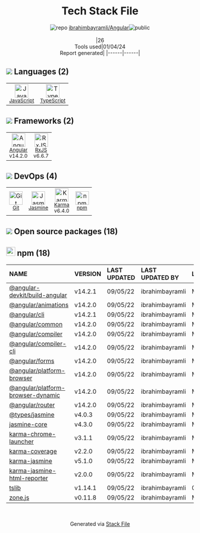 <!--
&lt;--- Readme.md Snippet without images Start ---&gt;
## Tech Stack
ibrahimbayramli/Angular is built on the following main stack:

- [Jasmine](http://jasmine.github.io/) – Javascript Testing Framework
- [JavaScript](https://developer.mozilla.org/en-US/docs/Web/JavaScript) – Languages
- [Karma](http://karma-runner.github.io/) – Browser Testing
- [TypeScript](http://www.typescriptlang.org) – Languages
- [RxJS](http://reactivex.io/rxjs/) – Concurrency Frameworks
- [Angular](https://angular.io) – Javascript MVC Frameworks

Full tech stack [here](/techstack.md)

&lt;--- Readme.md Snippet without images End ---&gt;

&lt;--- Readme.md Snippet with images Start ---&gt;
## Tech Stack
ibrahimbayramli/Angular is built on the following main stack:

- <img width='25' height='25' src='https://img.stackshare.io/service/831/7c0b595409af531b9cdeb07f8c513e8b.png' alt='Jasmine'/> [Jasmine](http://jasmine.github.io/) – Javascript Testing Framework
- <img width='25' height='25' src='https://img.stackshare.io/service/1209/javascript.jpeg' alt='JavaScript'/> [JavaScript](https://developer.mozilla.org/en-US/docs/Web/JavaScript) – Languages
- <img width='25' height='25' src='https://img.stackshare.io/service/1420/TidYGd6a.png' alt='Karma'/> [Karma](http://karma-runner.github.io/) – Browser Testing
- <img width='25' height='25' src='https://img.stackshare.io/service/1612/bynNY5dJ.jpg' alt='TypeScript'/> [TypeScript](http://www.typescriptlang.org) – Languages
- <img width='25' height='25' src='https://img.stackshare.io/service/1796/984368.png' alt='RxJS'/> [RxJS](http://reactivex.io/rxjs/) – Concurrency Frameworks
- <img width='25' height='25' src='https://img.stackshare.io/service/3745/cb8U-gL6_400x400.jpg' alt='Angular'/> [Angular](https://angular.io) – Javascript MVC Frameworks

Full tech stack [here](/techstack.md)

&lt;--- Readme.md Snippet with images End ---&gt;
-->
<div align="center">

# Tech Stack File
![](https://img.stackshare.io/repo.svg "repo") [ibrahimbayramli/Angular](https://github.com/ibrahimbayramli/Angular)![](https://img.stackshare.io/public_badge.svg "public")
<br/><br/>
|26<br/>Tools used|01/04/24 <br/>Report generated|
|------|------|
</div>

## <img src='https://img.stackshare.io/languages.svg'/> Languages (2)
<table><tr>
  <td align='center'>
  <img width='36' height='36' src='https://img.stackshare.io/service/1209/javascript.jpeg' alt='JavaScript'>
  <br>
  <sub><a href="https://developer.mozilla.org/en-US/docs/Web/JavaScript">JavaScript</a></sub>
  <br>
  <sub></sub>
</td>

<td align='center'>
  <img width='36' height='36' src='https://img.stackshare.io/service/1612/bynNY5dJ.jpg' alt='TypeScript'>
  <br>
  <sub><a href="http://www.typescriptlang.org">TypeScript</a></sub>
  <br>
  <sub></sub>
</td>

</tr>
</table>

## <img src='https://img.stackshare.io/frameworks.svg'/> Frameworks (2)
<table><tr>
  <td align='center'>
  <img width='36' height='36' src='https://img.stackshare.io/service/3745/cb8U-gL6_400x400.jpg' alt='Angular'>
  <br>
  <sub><a href="https://angular.io">Angular</a></sub>
  <br>
  <sub>v14.2.0</sub>
</td>

<td align='center'>
  <img width='36' height='36' src='https://img.stackshare.io/service/1796/984368.png' alt='RxJS'>
  <br>
  <sub><a href="http://reactivex.io/rxjs/">RxJS</a></sub>
  <br>
  <sub>v6.6.7</sub>
</td>

</tr>
</table>

## <img src='https://img.stackshare.io/devops.svg'/> DevOps (4)
<table><tr>
  <td align='center'>
  <img width='36' height='36' src='https://img.stackshare.io/service/1046/git.png' alt='Git'>
  <br>
  <sub><a href="http://git-scm.com/">Git</a></sub>
  <br>
  <sub></sub>
</td>

<td align='center'>
  <img width='36' height='36' src='https://img.stackshare.io/service/831/7c0b595409af531b9cdeb07f8c513e8b.png' alt='Jasmine'>
  <br>
  <sub><a href="http://jasmine.github.io/">Jasmine</a></sub>
  <br>
  <sub></sub>
</td>

<td align='center'>
  <img width='36' height='36' src='https://img.stackshare.io/service/1420/TidYGd6a.png' alt='Karma'>
  <br>
  <sub><a href="http://karma-runner.github.io/">Karma</a></sub>
  <br>
  <sub>v6.4.0</sub>
</td>

<td align='center'>
  <img width='36' height='36' src='https://img.stackshare.io/service/1120/lejvzrnlpb308aftn31u.png' alt='npm'>
  <br>
  <sub><a href="https://www.npmjs.com/">npm</a></sub>
  <br>
  <sub></sub>
</td>

</tr>
</table>


## <img src='https://img.stackshare.io/group.svg' /> Open source packages (18)</h2>

## <img width='24' height='24' src='https://img.stackshare.io/service/1120/lejvzrnlpb308aftn31u.png'/> npm (18)

|NAME|VERSION|LAST UPDATED|LAST UPDATED BY|LICENSE|VULNERABILITIES|
|:------|:------|:------|:------|:------|:------|
|[@angular-devkit/build-angular](https://www.npmjs.com/@angular-devkit/build-angular)|v14.2.1|09/05/22|ibrahimbayramli |MIT|N/A|
|[@angular/animations](https://www.npmjs.com/@angular/animations)|v14.2.0|09/05/22|ibrahimbayramli |MIT|N/A|
|[@angular/cli](https://www.npmjs.com/@angular/cli)|v14.2.1|09/05/22|ibrahimbayramli |MIT|N/A|
|[@angular/common](https://www.npmjs.com/@angular/common)|v14.2.0|09/05/22|ibrahimbayramli |MIT|N/A|
|[@angular/compiler](https://www.npmjs.com/@angular/compiler)|v14.2.0|09/05/22|ibrahimbayramli |MIT|N/A|
|[@angular/compiler-cli](https://www.npmjs.com/@angular/compiler-cli)|v14.2.0|09/05/22|ibrahimbayramli |MIT|N/A|
|[@angular/forms](https://www.npmjs.com/@angular/forms)|v14.2.0|09/05/22|ibrahimbayramli |MIT|N/A|
|[@angular/platform-browser](https://www.npmjs.com/@angular/platform-browser)|v14.2.0|09/05/22|ibrahimbayramli |MIT|N/A|
|[@angular/platform-browser-dynamic](https://www.npmjs.com/@angular/platform-browser-dynamic)|v14.2.0|09/05/22|ibrahimbayramli |MIT|N/A|
|[@angular/router](https://www.npmjs.com/@angular/router)|v14.2.0|09/05/22|ibrahimbayramli |MIT|N/A|
|[@types/jasmine](https://www.npmjs.com/@types/jasmine)|v4.0.3|09/05/22|ibrahimbayramli |MIT|N/A|
|[jasmine-core](https://www.npmjs.com/jasmine-core)|v4.3.0|09/05/22|ibrahimbayramli |MIT|N/A|
|[karma-chrome-launcher](https://www.npmjs.com/karma-chrome-launcher)|v3.1.1|09/05/22|ibrahimbayramli |MIT|N/A|
|[karma-coverage](https://www.npmjs.com/karma-coverage)|v2.2.0|09/05/22|ibrahimbayramli |MIT|N/A|
|[karma-jasmine](https://www.npmjs.com/karma-jasmine)|v5.1.0|09/05/22|ibrahimbayramli |MIT|N/A|
|[karma-jasmine-html-reporter](https://www.npmjs.com/karma-jasmine-html-reporter)|v2.0.0|09/05/22|ibrahimbayramli |MIT|N/A|
|[tslib](https://www.npmjs.com/tslib)|v1.14.1|09/05/22|ibrahimbayramli |0BSD|N/A|
|[zone.js](https://www.npmjs.com/zone.js)|v0.11.8|09/05/22|ibrahimbayramli |MIT|N/A|

<br/>
<div align='center'>

Generated via [Stack File](https://github.com/marketplace/stack-file)
